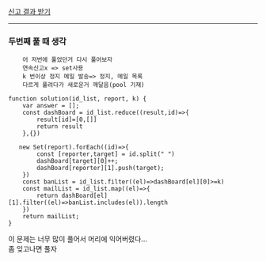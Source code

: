 [신고 결과 받기](https://programmers.co.kr/learn/courses/30/lessons/92334?language=javascript)

---
### 두번째 풀 때 생각
        어 저번에 풀었던거 다시 풀어보자
        연속신고x => set사용
        k 번이상 정지 메일 발송=> 정지, 메일 목록
        다르게 풀려다가 새로운거 깨달음(pool 기재)

```JS
function solution(id_list, report, k) {
    var answer = [];
    const dashBoard = id_list.reduce((result,id)=>{
        result[id]=[0,[]]
        return result
    },{})
    
   new Set(report).forEach((id)=>{
        const [reporter,target] = id.split(" ")
        dashBoard[target][0]++;
        dashBoard[reporter][1].push(target);
    })
    const banList = id_list.filter((el)=>dashBoard[el][0]>=k)
    const mailList = id_list.map((el)=>{
        return dashBoard[el][1].filter((el)=>banList.includes(el)).length
    })
    return mailList;
}
```
이 문제는 너무 많이 풀어서 머리에 익어버렸다...   
좀 잊고나면 풀자